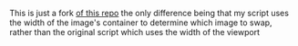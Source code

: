 
This is just a fork [of this repo](https://github.com/kvendrik/responsive-images.js) the only difference being that my script uses the width of the image's container to determine which image to swap, rather than the original script which uses the width of the viewport

